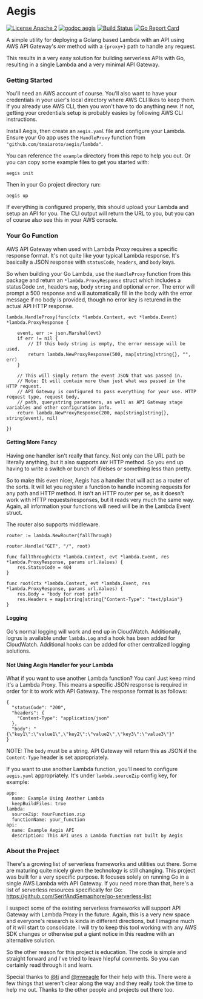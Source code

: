 Aegis
==========

[![License Apache 2](https://img.shields.io/badge/license-Apache%202-blue.svg)](https://github.com/tmaiaroto/aegis/blob/master/LICENSE) [![godoc aegis](https://img.shields.io/badge/godoc-reference-blue.svg)](http://godoc.org/github.com/tmaiaroto/aegis) [![Build Status](https://travis-ci.org/tmaiaroto/aegis.svg?branch=master)](https://travis-ci.org/tmaiaroto/aegis) [![Go Report Card](https://goreportcard.com/badge/github.com/tmaiaroto/aegis)](https://goreportcard.com/report/github.com/tmaiaroto/aegis)

A simple utility for deploying a Golang based Lambda with an API using 
AWS API Gateway's `ANY` method with a `{proxy+}` path to handle any request.

This results in a very easy solution for building serverless APIs with Go,
resulting in a single Lambda and a very minimal API Gateway.

### Getting Started

You'll need an AWS account of course. You'll also want to have your credentials
in your user's local directory where AWS CLI likes to keep them. If you already
use AWS CLI, then you won't have to do anything new. If not, getting your credentials
setup is probably easies by following AWS CLI instructions.

Install Aegis, then create an `aegis.yaml` file and configure your Lambda. 
Ensure your Go app uses the `HandleProxy` function from `"github.com/tmaiaroto/aegis/lambda"`.

You can reference the `example` directory from this repo to help you out. Or you can
copy some example files to get you started with:

```
aegis init
```

Then in your Go project directory run:

```
aegis up
```

If everything is configured properly, this should upload your Lambda and setup an API for you.
The CLI output will return the URL to you, but you can of course also see this in your AWS console.

### Your Go Function

AWS API Gateway when used with Lambda Proxy requires a specific response format. It's not quite 
like your typical Lambda response. It's basically a JSON response with `statusCode`, `headers`,
and `body` keys.

So when building your Go Lambda, use the `HandleProxy` function from this package and return an 
`*lambda.ProxyResponse` struct which includes a statusCode `int`, headers `map`, body `string` 
and optional `error`. The error will prompt a 500 response and will automatically fill in the body 
with the error message if no body is provided, though no error key is returend in the actual API
HTTP response.

```
lambda.HandleProxy(func(ctx *lambda.Context, evt *lambda.Event) *lambda.ProxyResponse {

	event, err := json.Marshal(evt)
	if err != nil {
		// If this body string is empty, the error message will be used.
		return lambda.NewProxyResponse(500, map[string]string{}, "", err)
	}

	// This will simply return the event JSON that was passed in.
	// Note: It will contain more than just what was passed in the HTTP request.
	// API Gateway is configured to pass everything for your use. HTTP request type, request body,
	// path, querystring parameters, as well as API Gateway stage variables and other configuration info.
	return lambda.NewProxyResponse(200, map[string]string{}, string(event), nil)

})
```

#### Getting More Fancy

Having one handler isn't really that fancy. Not only can the URL path be literally anything, but it also
supports `ANY` HTTP method. So you end up having to write a switch or bunch of if/elses or something 
less than pretty.

So to make this even nicer, Aegis has a handler that will act as a router of the sorts. It will let you 
register a function to handle incoming requests for any path and HTTP method. It isn't an HTTP router
per se, as it doesn't work with HTTP requests/responses, but it reads very much the same way.
Again, all information your functions will need will be in the Lambda Event struct.

The router also supports middleware.

```
router := lambda.NewRouter(fallThrough)

router.Handle("GET", "/", root)

func fallThrough(ctx *lambda.Context, evt *lambda.Event, res *lambda.ProxyResponse, params url.Values) {
	res.StatusCode = 404
}

func root(ctx *lambda.Context, evt *lambda.Event, res *lambda.ProxyResponse, params url.Values) {
	res.Body = "body for root path"
	res.Headers = map[string]string{"Content-Type": "text/plain"}
}
```

#### Logging

Go's normal logging will work and end up in CloudWatch. Additionally, logrus is available under `lambda.Log`
and a hook has been added for CloudWatch. Additional hooks can be added for other centralized logging solutions.

#### Not Using Aegis Handler for your Lambda

What if you want to use another Lambda function? You can! Just keep mind it's a Lambda Proxy. This means
a specific JSON response is required in order for it to work with API Gateway. The response format is
as follows:

```
{
  "statusCode": "200",
  "headers": {
    "Content-Type": "application/json"
  },
  "body": "{\"key1\":\"value1\",\"key2\":\"value2\",\"key3\":\"value3\"}"
}
```

NOTE: The `body` must be a string. API Gateway will return this as JSON if the `Content-Type` header 
is set appropriately.

If you want to use another Lambda function, you'll need to configure `aegis.yaml` appropriately.
It's under `lambda.sourceZip` config key, for example:

```
app:
  name: Example Using Another Lambda
  keepBuildFiles: true
lambda:
  sourceZip: YourFunction.zip
  functionName: your_function
api:
  name: Example Aegis API
  description: This API uses a Lambda function not built by Aegis
```

### About the Project

There's a growing list of serverless frameworks and utilities out there. Some are maturing quite
nicely given the technology is still changing. This project was built for a very specific purpose.
It focuses solely on running Go in a single AWS Lambda with API Gateway. If you need more than that, 
here's a list of serverless resources specifically for Go: https://github.com/SerifAndSemaphore/go-serverless-list

I suspect some of the existing serverless frameworks will support API Gateway with Lambda Proxy 
in the future. Again, this is a very new space and everyone's research is kinda in different directions,
but I imagine much of it will start to consolidate. I will try to keep this tool working with any AWS SDK 
changes or otherwise put a giant notice in this readme with an alternative solution.

So the other reason for this project is education. The code is simple and straight forward and
I've tried to leave hlepful comments. So you can certainly read through it and learn.

Special thanks to [@tj](https://github.com/tj) and [@mweagle](https://github.com/mweagle) for their
help with this. There were a few things that weren't clear along the way and they really took the 
time to help me out. Thanks to the other people and projects out there too.